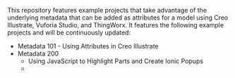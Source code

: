 This repository features example projects that take advantage of the underlying metadata that can be added as attributes for a model using Creo Illustrate, Vuforia Studio, and ThingWorx. It features the following example projects and will be continuously updated:  
* Metadata 101 - Using Attributes in Creo Illustrate
* Metadata 200 
    - Using JavaScript to Highlight Parts and Create Ionic Popups 
    - 
